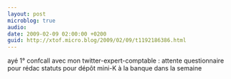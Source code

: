 ```yaml
---
layout: post
microblog: true
audio: 
date: 2009-02-09 02:00:00 +0200
guid: http://xtof.micro.blog/2009/02/09/t1192186386.html
---
```

ayé 1° confcall avec mon twitter-expert-comptable : attente questionnaire pour rédac statuts pour dépôt mini-K à la banque dans la semaine
